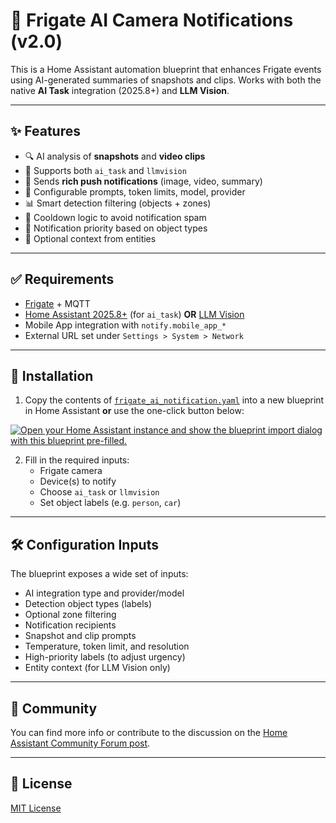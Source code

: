 # 📸 Frigate AI Camera Notifications (v2.0)

This is a Home Assistant automation blueprint that enhances Frigate events using AI-generated summaries of snapshots and clips. Works with both the native **AI Task** integration (2025.8+) and **LLM Vision**.

---

## ✨ Features

- 🔍 AI analysis of **snapshots** and **video clips**
- 🧠 Supports both `ai_task` and `llmvision`
- 📱 Sends **rich push notifications** (image, video, summary)
- 🧠 Configurable prompts, token limits, model, provider
- 📊 Smart detection filtering (objects + zones)
- 🔁 Cooldown logic to avoid notification spam
- 🔔 Notification priority based on object types
- 📎 Optional context from entities

---

## ✅ Requirements

- [Frigate](https://docs.frigate.video/) + MQTT
- [Home Assistant 2025.8+](https://www.home-assistant.io/) (for `ai_task`) **OR**
  [LLM Vision](https://github.com/valentinfrlch/ha-llmvision)
- Mobile App integration with `notify.mobile_app_*`
- External URL set under `Settings > System > Network`

---

## 🚀 Installation

1. Copy the contents of [`frigate_ai_notification.yaml`](./frigate_ai_notification.yaml) into a new blueprint in Home Assistant **or** use the one-click button below:

[![Open your Home Assistant instance and show the blueprint import dialog with this blueprint pre-filled.](https://my.home-assistant.io/badges/blueprint_import.svg)](https://my.home-assistant.io/redirect/blueprint_import/?blueprint_url=https%3A%2F%2Fgithub.com%2FBradw-17%2Ffrigate-ai-notification%2Fblob%2Fmain%2Fblueprints%2Fautomation%2Ffrigate_ai_notification.yaml)

2. Fill in the required inputs:
   - Frigate camera
   - Device(s) to notify
   - Choose `ai_task` or `llmvision`
   - Set object labels (e.g. `person`, `car`)

---

## 🛠️ Configuration Inputs

The blueprint exposes a wide set of inputs:

- AI integration type and provider/model
- Detection object types (labels)
- Optional zone filtering
- Notification recipients
- Snapshot and clip prompts
- Temperature, token limit, and resolution
- High-priority labels (to adjust urgency)
- Entity context (for LLM Vision only)

---

## 💬 Community

You can find more info or contribute to the discussion on the [Home Assistant Community Forum post](https://community.home-assistant.io/t/ai-enhanced-frigate-camera-notifications-with-llm-support/).

---

## 📜 License

[MIT License](./LICENSE)

